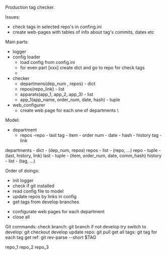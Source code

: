 Production tag checker.

Issues:
- check tags in selected repo's in confing.ini
- create web-pages with tables of info about tag's commits, dates etc


Main parts:
- logger
- config loader
    - load config from config.ini
    - for even part [xxx] create dict and go to repo for check tags
    - 
- checker
    - departmens(dep_num , repos) - dict
    - repos(repo_link) - list
    - apparats(app_1, app_2, app_3) - list
    - app_1(app_name, order_num, date, hash) - tuple
- web_configurer
    - create web page for each one of departments
    \\



Model:
- department
    - repos
        -repo
            - last tag
                - item
                - order num
                - date
                - hash
            - history tag
            - link

departments     - dict      - (dep_num, repos)
repos           - list      - (repo, ...)
repo            - tuple     - (last, history, link)
last            - tuple     - (item, order_num, date, comm_hash)
history         - list      - (tag, ...)


Order of doings:
+ init logger
+ check if git installed
+ read config file to model
+ update repos by links in config
+ get tags from develop branches
- configurate web pages for each department
- close all
    

Git commands:
check branch: 								git branch
if not develop try switch to develop: 		git checkout develop
update repo:                                git pull
get all tags: 								git tag
for each tag get ref:						git rev-parse --short $TAG
    
    
repo_1
repo_2
repo_3
    
